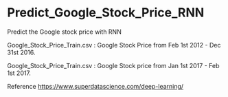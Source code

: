 # Predict_Google_Stock_Price_RNN

Predict the Google stock price with RNN

Google_Stock_Price_Train.csv : Google Stock Price from Feb 1st 2012 - Dec 31st 2016.

Google_Stock_Price_Train.csv : Google Stock price from Jan 1st 2017 - Feb 1st 2017.

Reference
https://www.superdatascience.com/deep-learning/
